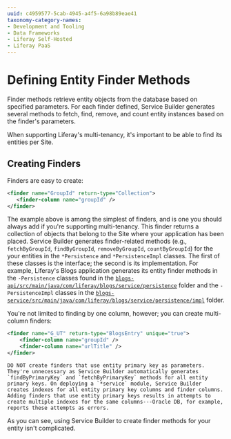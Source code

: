 ```yaml
---
uuid: c4959577-5cab-4945-a4f5-6a98b89eae41
taxonomy-category-names:
- Development and Tooling
- Data Frameworks
- Liferay Self-Hosted
- Liferay PaaS
---
```

# Defining Entity Finder Methods

Finder methods retrieve entity objects from the database based on specified parameters. For each finder defined, Service Builder generates several methods to fetch, find, remove, and count entity instances based on the finder's parameters.

When supporting Liferay's multi-tenancy, it's important to be able to find its entities per Site.

## Creating Finders

Finders are easy to create:

```xml
<finder name="GroupId" return-type="Collection">
   <finder-column name="groupId" />
</finder> 
```

The example above is among the simplest of finders, and is one you should always add if you're supporting multi-tenancy. This finder returns a collection of objects that belong to the Site where your application has been placed. Service Builder generates finder-related methods (e.g., `fetchByGroupId`, `findByGroupId`, `removeByGroupId`, `countByGroupId`) for the your entities in the `*Persistence` and `*PersistenceImpl` classes. The first of these classes is the interface; the second is its implementation. For example, Liferay's Blogs application generates its entity finder methods in the `-Persistence` classes found in the [`blogs-api/src/main/java/com/liferay/blogs/service/persistence`](https://github.com/liferay/liferay-portal/tree/master/modules/apps/blogs/blogs-api/src/main/java/com/liferay/blogs/service/persistence) folder and the `-PersistenceImpl` classes in the [`blogs-service/src/main/java/com/liferay/blogs/service/persistence/impl`](https://github.com/liferay/liferay-portal/tree/master/modules/apps/blogs/blogs-service/src/main/java/com/liferay/blogs/service/persistence/impl) folder.

You're not limited to finding by one column, however; you can create multi-column finders:

```xml
<finder name="G_UT" return-type="BlogsEntry" unique="true">
	<finder-column name="groupId" />
	<finder-column name="urlTitle" />
</finder>
```

```{important}
DO NOT create finders that use entity primary key as parameters. They're unnecessary as Service Builder automatically generates `findByPrimaryKey` and `fetchByPrimaryKey` methods for all entity primary keys. On deploying a `*service` module, Service Builder creates indexes for all entity primary key columns and finder columns. Adding finders that use entity primary keys results in attempts to create multiple indexes for the same columns---Oracle DB, for example, reports these attempts as errors.
```

As you can see, using Service Builder to create finder methods for your entity isn't complicated. 

